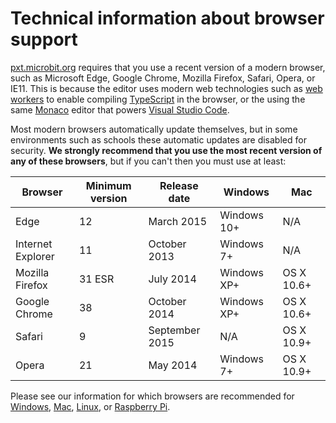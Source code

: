 # Technical information about browser support

[pxt.microbit.org](https://pxt.microbit.org) requires that you use a recent version of a modern browser, such as Microsoft Edge, Google Chrome, Mozilla Firefox, Safari, Opera, or IE11. This is because the editor uses modern web technologies such as [web workers](http://www.w3.org/TR/workers/) to enable compiling [TypeScript](http://www.typescriptlang.org) in the browser, or the using the same [Monaco](https://microsoft.github.io/monaco-editor/) editor that powers [Visual Studio Code](http://code.visualstudio.com).

Most modern browsers automatically update themselves, but in some environments such as schools these automatic updates are disabled for security. **We strongly recommend that you use the most recent version of any of these browsers**, but if you can't then you must use at least:

| Browser           | Minimum version | Release date   | Windows     | Mac        |
| ----------------- | --------------- | -------------- | ----------- | ---------- |
| Edge              | 12              | March 2015     | Windows 10+ | N/A        |
| Internet Explorer | 11              | October 2013   | Windows 7+  | N/A        |
| Mozilla Firefox   | 31 ESR          | July 2014      | Windows XP+ | OS X 10.6+ |
| Google Chrome     | 38              | October 2014   | Windows XP+ | OS X 10.6+ |
| Safari            | 9               | September 2015 | N/A         | OS X 10.9+ |
| Opera             | 21              | May 2014       | Windows 7+  | OS X 10.9+ |

Please see our information for which browsers are recommended for [Windows](/browsers/windows), [Mac](/browsers/mac), [Linux](/browsers/linux), or [Raspberry Pi](/raspberry-pi).